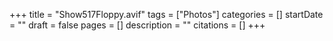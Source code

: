 +++
title = "Show517Floppy.avif"
tags = ["Photos"]
categories = []
startDate = ""
draft = false
pages = []
description = ""
citations = []
+++

